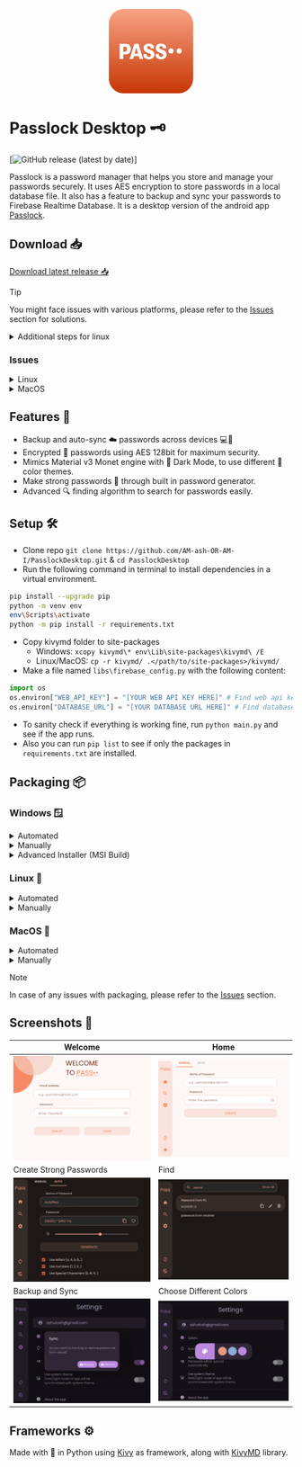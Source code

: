 <p align = "center">
    <img src = "icons/pass.png" height = 150>
</p>

# Passlock Desktop 🗝️

[![GitHub release (latest by date)](https://img.shields.io/github/v/release/AM-ash-OR-AM-I/PasslockDesktop)]

Passlock is a password manager that helps you store and manage your passwords securely. It uses AES encryption to store passwords in a local database file. It also has a feature to backup and sync your passwords to Firebase Realtime Database. It is a desktop version of the android app <a href="https://github.com/AM-ash-OR-AM-I/Passlock">Passlock</a>.

## Download 📥

[Download latest release 📥](https://github.com/AM-ash-OR-AM-I/PasslockDesktop/releases/latest)

> [!TIP]
> You might face issues with various platforms, please refer to the [Issues](#issues) section for solutions.

<details>
<summary>Additional steps for linux</summary>

- Extract files to dir using `tar -xzvf passlock.tar.gz -C <output_path>`
- `cd passlock` & Just run `./install.sh` inside the passlock folder
  - It will ask for sudo password to create a softlink.
  - This will add a menu item and make passlock accessible through terminal anywhere
  - try `$ passlock` or run from menu.

#### Manually (In case script doesn't work)

<details>
<summary>Creating a soft link</summary>
After installing and extracting .tar.gz file in linux to run app anywhere in terminal we can create a softlink like this:

```$ ln -s /path/to/passlock/Passlock /usr/local/bin/passlock```

After this we can run passlock by typing `$ passlock`

</details>
<details>
<summary>Adding menu icon</summary>

```bash
cd ~/.local/share/applications
nano passlock.desktop
```

Paste the following lines by specifying the `/path/to/passlock` in `Exec` and `Icon` fields

```ini
[Desktop Entry]
Encoding=UTF-8
Version=1.3.0
Type=Application
Terminal=false
Exec=/path/to/passlock/Passlock
Name=Passlock
Icon=/path/to/passlock/pass.png
```

Now app can be launched from applications menu
</details>
</details>

### Issues

<details>
<summary>Linux</summary>

In linux you may face issues with app not starting, it's likely if `xrandr` isn't installed.

- Install `xrandr` by `$ sudo dnf xrandr` in fedora or `$ sudo apt xrandr` in ubuntu

</details>

<details>
<summary>MacOS</summary>

- In MacOS after installing app you may face issues with app not starting, it's likely due to quarantine attribute set by MacOS.

- Remove quarantine attribute by running the following command in terminal:

```bash
xattr -cr /path/to/Passlock.app
```

- Now you can run the app by double clicking on the app icon or optionally add it to dock.

</details>

## Features 📝

- Backup and auto-sync ☁️ passwords across devices 💻📱
- Encrypted 🔐 passwords using AES 128bit for maximum security.
- Mimics Material v3 Monet engine with 🌙 Dark Mode, to use different 🎨 color themes.
- Make strong passwords 🔑 through built in password generator.
- Advanced 🔍 finding algorithm to search for passwords easily.

## Setup 🛠️

- Clone repo `git clone https://github.com/AM-ash-OR-AM-I/PasslockDesktop.git` & `cd PasslockDesktop`
- Run the following command in terminal to install dependencies in a virtual environment.

```sh
pip install --upgrade pip
python -m venv env
env\Scripts\activate
python -m pip install -r requirements.txt
```

- Copy kivymd folder to site-packages
  - Windows: `xcopy kivymd\* env\Lib\site-packages\kivymd\ /E`
  - Linux/MacOS: `cp -r kivymd/ .</path/to/site-packages>/kivymd/`
- Make a file named `libs\firebase_config.py` with the following content:

```py
import os
os.environ["WEB_API_KEY"] = "[YOUR WEB API KEY HERE]" # Find web api key in firebase project settings
os.environ["DATABASE_URL"] = "[YOUR DATABASE URL HERE]" # Find database url in firebase project settings
```

- To sanity check if everything is working fine, run `python main.py` and see if the app runs.
- Also you can run `pip list` to see if only the packages in `requirements.txt` are installed.

## Packaging 📦

### Windows 🪟

<details>
<summary> Automated </summary>

- Run `.\build_windows.bat` to make windows build, optionally you can set version number by passing it as argument.
  - Example: `build_windows.bat 1.3.0`
  - This will first make .exe file using PyInstaller and then make MSI installer inside `Passlock-SetupFiles` folder.
  
</details>

<details>
<summary> Manually </summary>

- Run `copy_kv_files.py` to copy kv files to `all_files` folder that will be used by PyInstaller.
- NOTE: Do this every time you make changes to kv files.
- Make sure environment is activated if not run `env\Scripts\activate`
- Windows `pyinstaller passlock_windows.spec --noconfirm`

</details>

<details>
<summary> Advanced Installer (MSI Build) </summary>

- Download and install <a href="https://www.advancedinstaller.com/downloads.html">Advanced Installer</a>.
- Check to see if path is correct for advanced installer in `make_msi_build.bat` file.
- Run `make_msi_build.bat` to make MSI installer.
- Output will be in `Passlock-SetupFiles` folder.
- Run `Passlock-SetupFiles\Passlock.msi` to install and run app.
  - NOTE: While installing you should not install in `Program Files` or `Program Files (x86)` folder as it will not have write permissions and app will not be able to create database file. Install in `C:\Passlock` or `D:\Passlock` or any other drive.

</details>

### Linux 🐧

<details>
<summary>Automated</summary>

- Run `./build_linux.sh` to make linux build, optionally you can set version number by passing it as argument.
  - Example: `./build_linux.sh 1.3.0`
  - This will make a tar.gz file inside `dist` folder.
  - Extract the tar.gz file and run `./install.sh` to install the app.

</details>

<details>
<summary>Manually</summary>

- Run `copy_kv_files.py` to copy kv files to `all_files` folder that will be used by PyInstaller.
  - NOTE: Do this every time you make changes to kv files.
  - Make sure environment is activated if not run `source env/bin/activate`
  - Linux `pyinstaller passlock_linux.spec --noconfirm`

</details>

### MacOS 🍎

<details>
<summary> Automated </summary>

- Run `./build_macos.sh` to make MacOS build, optionally you can set version number by passing it as argument.
  - Example: `./build_macos.sh 1.3.0`
  - This will make a `.dmg` file inside `dist` folder.
  - Open the `.dmg` file and drag the app to Applications folder.
  - Run the app from Applications folder.

</details>

<details>
<summary> Manually </summary>

- Run `copy_kv_files.py` to copy kv files to `all_files` folder that will be used by PyInstaller.
  - NOTE: Do this every time you make changes to kv files.
  - Make sure environment is activated if not run `source env/bin/activate`
  - MacOS `pyinstaller passlock_macos.spec --noconfirm`
  - Output will be in `dist/passlock` folder.
  - Open the `.dmg` file and drag the app to Applications folder.

</details>

> [!NOTE]
> In case of any issues with packaging, please refer to the [Issues](#issues) section.

## Screenshots 📸

| Welcome                              | Home                              |
|--------------------------------------|-----------------------------------|
| ![](./screenshots/WelcomeScreen.png) | ![](./screenshots/HomeScreen.png) |
| Create Strong Passwords              | Find                              |
| ![](./screenshots/DarkMode.png)      | ![](./screenshots/FindScreen.png) |
| Backup and Sync                      | Choose Different Colors           |
| ![](./screenshots/sync.png)          | ![](./screenshots/colors.png)     |

## Frameworks ⚙️

Made with 💖 in Python using <a href="https://github.com/kivy/kivy">Kivy</a> as framework, along with
<a href="https://github.com/kivymd/KivyMD">KivyMD</a> library.
